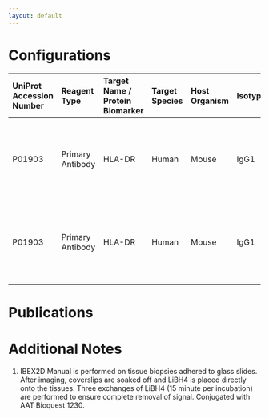 ```yaml
---
layout: default
---
```


# Configurations

| UniProt Accession Number   | Reagent Type     | Target Name / Protein Biomarker   | Target Species   | Host Organism   | Isotype   | Clonality   | Vendor   | Catalog Number          | Conjugate   | RRID   | Availability   | Method        | Tissue Preservation   | Target Tissue   | Tissue State              | Detergent         | Antigen Retrieval Conditions                                       | Dye Inactivation Conditions                                      | Recommend   | Agree               | Disagree   | Contributor         | Notes       |
|:---------------------------|:-----------------|:----------------------------------|:-----------------|:----------------|:----------|:------------|:---------|:------------------------|:------------|:-------|:---------------|:--------------|:----------------------|:----------------|:--------------------------|:------------------|:-------------------------------------------------------------------|:-----------------------------------------------------------------|:------------|:--------------------|:-----------|:--------------------|:------------|
| P01903                     | Primary Antibody | HLA-DR                            | Human            | Mouse           | IgG1      | TAL 1B5     | Abcam    | ab176408 (Unconjugated) | iF594       | NA     | Custom         | IBEX2D Manual | FFPE                  | Liver           | Metastatic Ovarian Cancer | 0.3% Triton-X-100 | pH 9.5 for 15 minutes in a pressure cooker (Borg Decloaker BD1000) | 1 mg/ml LiBH4 15 minutes (3 exchanges for a total of 45 minutes) | Yes         | [0000-0001-9561-4256](https://orcid.org/0000-0001-9561-4256) | NA         | [0000-0001-9561-4256](https://orcid.org/0000-0001-9561-4256) | [1](#notes) |
| P01903                     | Primary Antibody | HLA-DR                            | Human            | Mouse           | IgG1      | TAL 1B5     | Abcam    | ab176408 (Unconjugated) | iF594       | NA     | Custom         | IBEX2D Manual | FFPE                  | Tonsil          | Metastatic Ovarian Cancer | 0.3% Triton-X-100 | pH 9.5 for 15 minutes in a pressure cooker (Borg Decloaker BD1000) | 1 mg/ml LiBH4 15 minutes (3 exchanges for a total of 45 minutes) | Yes         | [0000-0001-9561-4256](https://orcid.org/0000-0001-9561-4256) | NA         | [0000-0001-9561-4256](https://orcid.org/0000-0001-9561-4256) | [1](#notes) |

# Publications



# Additional Notes

<a name="notes"></a>
1. IBEX2D Manual is performed on tissue biopsies adhered to glass slides. After imaging, coverslips are soaked off and LiBH4 is placed directly onto the tissues. Three exchanges of LiBH4 (15 minute per incubation) are performed to ensure complete removal of signal. Conjugated with AAT Bioquest 1230.
